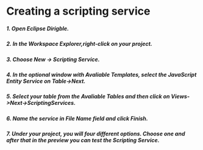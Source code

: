 <h1>Creating a scripting service</h1>
<h5>1. Open Eclipse Dirigble.</h5>
<h5>2. In the Workspace Explorer,right-click on your project.</h5>
<h5>3. Choose New -> Scripting Service.</h5>
<h5>4. In the optional window with Avaliable Templates, select the JavaScript Entity Service on Table->Next.
<h5>5. Select your table from the Avaliable Tables and then click on Views->Next->ScriptingServices.</h5>
<h5>6. Name the service in File Name field and click Finish.</h5>
<h5>7. Under your project, you will four different options. Choose one and after that in the preview you can test the Scripting Service.</h5>

  
